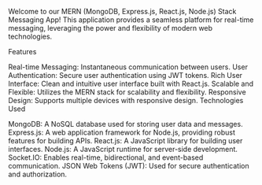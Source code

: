 Welcome to our MERN (MongoDB, Express.js, React.js, Node.js) Stack Messaging App! This application provides a seamless platform for real-time messaging, leveraging the power and flexibility of modern web technologies.

Features

Real-time Messaging: Instantaneous communication between users.
User Authentication: Secure user authentication using JWT tokens.
Rich User Interface: Clean and intuitive user interface built with React.js.
Scalable and Flexible: Utilizes the MERN stack for scalability and flexibility.
Responsive Design: Supports multiple devices with responsive design.
Technologies Used

MongoDB: A NoSQL database used for storing user data and messages.
Express.js: A web application framework for Node.js, providing robust features for building APIs.
React.js: A JavaScript library for building user interfaces.
Node.js: A JavaScript runtime for server-side development.
Socket.IO: Enables real-time, bidirectional, and event-based communication.
JSON Web Tokens (JWT): Used for secure authentication and authorization.
